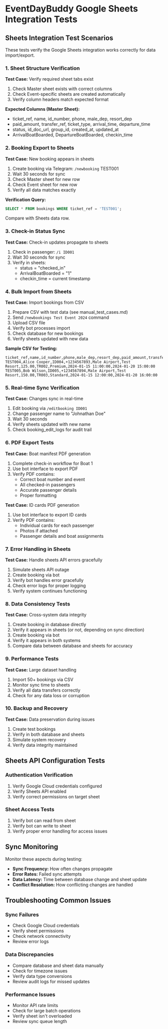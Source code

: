 # EventDayBuddy Google Sheets Integration Tests

## Sheets Integration Test Scenarios

These tests verify the Google Sheets integration works correctly for data import/export.

### 1. Sheet Structure Verification

**Test Case:** Verify required sheet tabs exist
1. Check Master sheet exists with correct columns
2. Check Event-specific sheets are created automatically
3. Verify column headers match expected format

**Expected Columns (Master Sheet):**
- ticket_ref, name, id_number, phone, male_dep, resort_dep
- paid_amount, transfer_ref, ticket_type, arrival_time, departure_time
- status, id_doc_url, group_id, created_at, updated_at
- ArrivalBoatBoarded, DepartureBoatBoarded, checkin_time

### 2. Booking Export to Sheets

**Test Case:** New booking appears in sheets
1. Create booking via Telegram: `/newbooking` TEST001
2. Wait 30 seconds for sync
3. Check Master sheet for new row
4. Check Event sheet for new row
5. Verify all data matches exactly

**Verification Query:**
```sql
SELECT * FROM bookings WHERE ticket_ref = 'TEST001';
```
Compare with Sheets data row.

### 3. Check-in Status Sync

**Test Case:** Check-in updates propagate to sheets
1. Check in passenger: `/i ID001`
2. Wait 30 seconds for sync
3. Verify in sheets:
   - status = "checked_in"
   - ArrivalBoatBoarded = "1"
   - checkin_time = current timestamp

### 4. Bulk Import from Sheets

**Test Case:** Import bookings from CSV
1. Prepare CSV with test data (see manual_test_cases.md)
2. Send `/newbookings Test Event 2024` command
3. Upload CSV file
4. Verify bot processes import
5. Check database for new bookings
6. Verify sheets updated with new data

**Sample CSV for Testing:**
```csv
ticket_ref,name,id_number,phone,male_dep,resort_dep,paid_amount,transfer_ref,ticket_type,arrival_time,departure_time
TEST004,Alice Cooper,ID004,+1234567893,Male Airport,Test Resort,125.00,TR002,Premium,2024-01-15 11:00:00,2024-01-20 15:00:00
TEST005,Bob Wilson,ID005,+1234567894,Male Airport,Test Resort,150.00,TR003,Standard,2024-01-15 12:00:00,2024-01-20 16:00:00
```

### 5. Real-time Sync Verification

**Test Case:** Changes sync in real-time
1. Edit booking via `/editbooking ID001`
2. Change passenger name to "Johnathan Doe"
3. Wait 30 seconds
4. Verify sheets updated with new name
5. Check booking_edit_logs for audit trail

### 6. PDF Export Tests

**Test Case:** Boat manifest PDF generation
1. Complete check-in workflow for Boat 1
2. Use bot interface to export PDF
3. Verify PDF contains:
   - Correct boat number and event
   - All checked-in passengers
   - Accurate passenger details
   - Proper formatting

**Test Case:** ID cards PDF generation
1. Use bot interface to export ID cards
2. Verify PDF contains:
   - Individual cards for each passenger
   - Photos if attached
   - Passenger details and boat assignments

### 7. Error Handling in Sheets

**Test Case:** Handle sheets API errors gracefully
1. Simulate sheets API outage
2. Create booking via bot
3. Verify bot handles error gracefully
4. Check error logs for proper logging
5. Verify system continues functioning

### 8. Data Consistency Tests

**Test Case:** Cross-system data integrity
1. Create booking in database directly
2. Verify it appears in sheets (or not, depending on sync direction)
3. Create booking via bot
4. Verify it appears in both systems
5. Compare data between database and sheets for accuracy

### 9. Performance Tests

**Test Case:** Large dataset handling
1. Import 50+ bookings via CSV
2. Monitor sync time to sheets
3. Verify all data transfers correctly
4. Check for any data loss or corruption

### 10. Backup and Recovery

**Test Case:** Data preservation during issues
1. Create test bookings
2. Verify in both database and sheets
3. Simulate system recovery
4. Verify data integrity maintained

## Sheets API Configuration Tests

### Authentication Verification
1. Verify Google Cloud credentials configured
2. Verify Sheets API enabled
3. Verify correct permissions on target sheet

### Sheet Access Tests
1. Verify bot can read from sheet
2. Verify bot can write to sheet
3. Verify proper error handling for access issues

## Sync Monitoring

Monitor these aspects during testing:
- **Sync Frequency:** How often changes propagate
- **Error Rates:** Failed sync attempts
- **Data Latency:** Time between database change and sheet update
- **Conflict Resolution:** How conflicting changes are handled

## Troubleshooting Common Issues

### Sync Failures
- Check Google Cloud credentials
- Verify sheet permissions
- Check network connectivity
- Review error logs

### Data Discrepancies
- Compare database and sheet data manually
- Check for timezone issues
- Verify data type conversions
- Review audit logs for missed updates

### Performance Issues
- Monitor API rate limits
- Check for large batch operations
- Verify sheet isn't overloaded
- Review sync queue length

